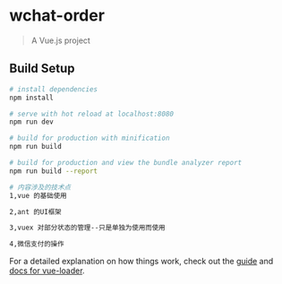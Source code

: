 # wchat-order

> A Vue.js project

## Build Setup

``` bash
# install dependencies
npm install

# serve with hot reload at localhost:8080
npm run dev

# build for production with minification
npm run build

# build for production and view the bundle analyzer report
npm run build --report

# 内容涉及的技术点
1,vue 的基础使用

2,ant 的UI框架

3,vuex 对部分状态的管理--只是单独为使用而使用

4,微信支付的操作
```

For a detailed explanation on how things work, check out the [guide](http://vuejs-templates.github.io/webpack/) and [docs for vue-loader](http://vuejs.github.io/vue-loader).
